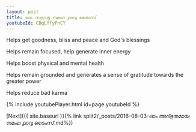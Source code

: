 ```yaml
---
layout: post
title: ഓം സട്ടവട്ട നമഹ ൧൦൮ ടൈംസ്
youtubeId: CBqLffyPnCY
---
```

 
 
Helps get goodness, bliss and peace and God's blessings
 
Helps remain focused, help generate inner energy 
 
Helps boost physical and mental health 
 
Helps remain grounded and generates a sense of gratitude towards the greater power 
 
Helps reduce bad karma
 
 
 
 


{% include youtubePlayer.html id=page.youtubeId %}
 
[Next]({{ site.baseurl }}{% link  split2/_posts/2016-08-03-ഓം അദ്‌ഭുതമായ നമഹ ൧൦൮ ടൈംസ്.md%})
 
